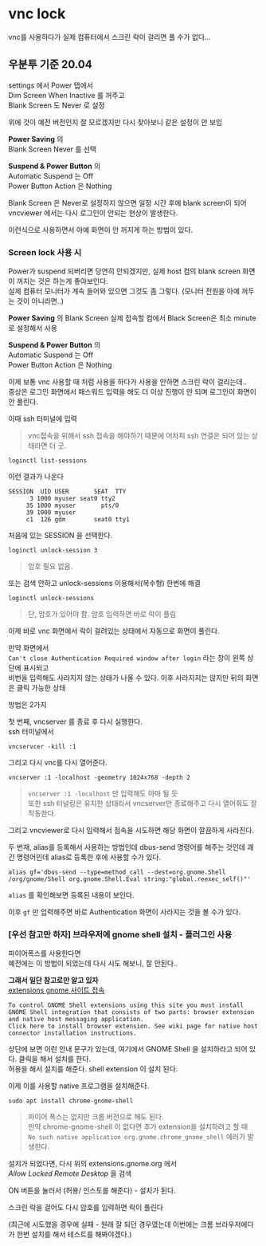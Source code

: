 # vnc lock
vnc를 사용하다가 실제 컴퓨터에서 스크린 락이 걸리면 풀 수가 없다...  

## 우분투 기준 20.04 
settings 에서 Power 탭에서   
Dim Screen When Inactive 를 꺼주고   
Blank Screen 도 Never 로 설정   

위에 것이 예전 버전인지 잘 모르겠지만 다시 찾아보니 같은 설정이 안 보임

**Power Saving** 의   
Blank Screen Never 를 선택   

**Suspend & Power Button** 의   
Automatic Suspend 는 Off  
Power Button Action 은 Nothing    

Blank Screen 은 Never로 설정하지 않으면 일정 시간 후에 blank screen이 되어  
vncviewer 에서는 다시 로그인이 안되는 현상이 발생한다.   

이런식으로 사용하면서 아예 화면이 안 꺼지게 하는 방법이 있다.


### Screen lock 사용 시
Power가 suspend 되버리면 당연히 안되겠지만, 실제 host 컴의 blank screen 화면이 꺼지는 것은 하는게 좋아보인다.  
실제 컴퓨터 모니터가 계속 들어와 있으면 그것도 좀 그렇다. (모니터 전원을 아예 꺼두는 것이 아니라면..)   

**Power Saving** 의 
Blank Screen 실제 접속할 컴에서 Black Screen은 최소 minute로 설정해서 사용   

**Suspend & Power Button** 의   
Automatic Suspend 는 Off  
Power Button Action 은 Nothing    

이제 보통 vnc 사용할 때 처럼 사용을 하다가 사용을 안하면 스크린 락이 걸리는데..   
증상은 로그인 화면에서 패스워드 입력을 해도 더 이상 진행이 안 되며 로그인이 화면이 안 풀린다.  

이때 ssh 터미널에 입력 
> vnc접속을 위해서 ssh 접속을 해야하기 때문에 어차피 ssh 연결은 되어 있는 상태라면 더 굿.   

```
loginctl list-sessions
```

이런 결과가 나온다 
```
SESSION  UID USER       SEAT  TTY  
      3 1000 myuser seat0 tty2 
     35 1000 myuser       pts/0
     39 1000 myuser            
     c1  126 gdm        seat0 tty1 
```

처음에 있는 SESSION 을 선택한다.
```
loginctl unlock-session 3
```
> 암호 필요 없음. 


또는 검색 안하고 unlock-sessions 이용해서(복수형) 한번에 해결
```
loginctl unlock-sessions
```
> 단, 암호가 있어야 함. 암호 입력하면 바로 락이 풀림

이제 바로 vnc 화면에서 락이 걸려있는 상태에서 자동으로 화면이 풀린다.


만약 화면에서    
`Can't close Authentication Required window after login` 라는 창이 왼쪽 상단에 표시되고  
비번을 입력해도 사라지지 않는 상태가 나올 수 있다. 이후 사라지지는 않지만 뒤의 화면은 클릭 가능한 상태   

방법은 2가지 

첫 번째, vncserver 를 종료 후 다시 실행한다.   
ssh 터미널에서     
```
vncservcer -kill :1
```
그리고 다시 vnc를 다시 열어준다.
```
vncserver :1 -localhost -geometry 1024x768 -depth 2
```
> `vncserver :1 -localhost` 만 입력해도 아마 될 듯  
또한 ssh 터널링은 유지한 상태라서 vncserver만 종료해주고 다시 열어줘도 잘 작동한다.


그리고 vncviewer로 다시 입력해서 접속을 시도하면 해당 화면이 깔끔하게 사라진다.


두 번재, alias를 등록해서 사용하는 방법인데 dbus-send 명령어를 해주는 것인데 괘 긴 명령어인데 alias로 등록한 후에 사용할 수가 있다.
```
alias gf='dbus-send --type=method_call --dest=org.gnome.Shell /org/gnome/Shell org.gnome.Shell.Eval string:"global.reexec_self()"'
```

`alias` 를 확인해보면 등록된 내용이 보인다.

이후 `gf` 만 입력해주면 바로 Authentication 화면이 사라지는 것을 볼 수가 있다.



### [우선 참고만 하자] 브라우저에 gnome shell 설치 - 플러그인 사용
파이어폭스를 사용한다면   
예전에는 이 방법이 되었는데 다시 시도 해보니, 잘 안된다..   

**그래서 일단 참고로만 알고 있자**   
[extensions gnome 사이트 접속](https://extensions.gnome.org/)    
```
To control GNOME Shell extensions using this site you must install GNOME Shell integration that consists of two parts: browser extension and native host messaging application.
Click here to install browser extension. See wiki page for native host connector installation instructions.
```
상단에 보면 이런 안내 문구가 있는데, 여기에서 GNOME Shell 을 설치하라고 되어 있다. 클릭을 해서 설치를 한다.   
허용을 해서 설치를 해준다. shell extension 이 설치 된다. 

이제 이를 사용할 native 프로그램을 설치해준다.   
```
sudo apt install chrome-gnome-shell
```
> 파이어 폭스는 없지만 크롬 버전으로 해도 된다.   
만약 chrome-gnome-shell 이 없다면 추가 extension을 설치하려고 할 때  
`No such native application org.gnome.chrome_gnome_shell` 에러가 발생한다.   

설치가 되었다면, 다시 위의 extensions.gnome.org 에서   
*Allow Locked Remote Desktop* 을 검색     

ON 버튼을 눌러서 (허용/ 인스토를 해준다) - 설치가 된다.


스크린 락을 걸어도 다시 암호를 입력하면 락이 풀린다   

(최근에 시도했을 경우에 실패 - 원래 잘 되던 경우였는데 이번에는 크롬 브라우저에다가 한번 설치를 해서 테스트를 해봐야겠다.)   


